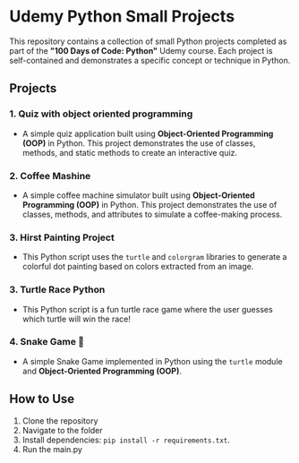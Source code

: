 # Udemy Python Small Projects

This repository contains a collection of small Python projects completed as part of the **"100 Days of Code: Python"** Udemy course. Each project is self-contained and demonstrates a specific concept or technique in Python.  

## Projects

### 1. **Quiz with object oriented programming**
   - A simple quiz application built using **Object-Oriented Programming (OOP)** in Python. This project demonstrates the use of classes, methods, and static methods to create an interactive quiz.

### 2. **Coffee Mashine**
   - A simple coffee machine simulator built using **Object-Oriented Programming (OOP)** in Python. This project demonstrates the use of classes, methods, and attributes to simulate a coffee-making process.

### 3. **Hirst Painting Project**
   - This Python script uses the `turtle` and `colorgram` libraries to generate a colorful dot painting based on colors extracted from an image.

### 3. **Turtle Race Python**
   - This Python script is a fun turtle race game where the user guesses which turtle will win the race!

### 4. **Snake Game 🐍**
   - A simple Snake Game implemented in Python using the `turtle` module and **Object-Oriented Programming (OOP)**.

## How to Use
1. Clone the repository
2. Navigate to the folder
3. Install dependencies: `pip install -r requirements.txt`.
4. Run the main.py
